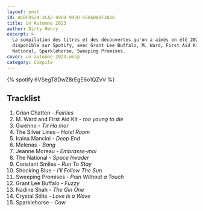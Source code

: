 ```yaml
---
layout: post
id: ACBF8524-3CA2-4908-993D-55060A0F3880
title: Un Automne 2023
author: Dirty Henry
excerpt: >-
  La compilation des titres et des découvertes qu'on a aimés en été 2023,
  disponible sur Spotify, avec Grant Lee Buffalo, M. Ward, First Aid Kit, The
  National, Sparklehorse, Sweeping Promises.
cover: un-automne-2023.webp
category: Compile
---
```


{% spotify 6VSegT8DwZ8rEgE6o1QZvV %}

## Tracklist

1. Grian Chatten - _Fairlies_
2. M. Ward and First Aid Kit - _too young to die_
3. Gwenno - _Tir Ha mor_
4. The Silver Lines - _Hotel Room_
5. Iraina Mancini - _Deep End_
6. Melenas - _Bang_
7. Jeanne Moreau - _Embrasse-moi_
8. The National - _Space Invader_
9. Constant Smiles - _Run To Stay_
10. Shocking Blue - _I'll Follow The Sun_
11. Sweeping Promises - _Pain Without a Touch_
12. Grant Lee Buffalo - _Fuzzy_
13. Nadine Shah - _The Gin One_
14. Crystal Stilts - _Love Is a Wave_
15. Sparklehorse - _Cow_
